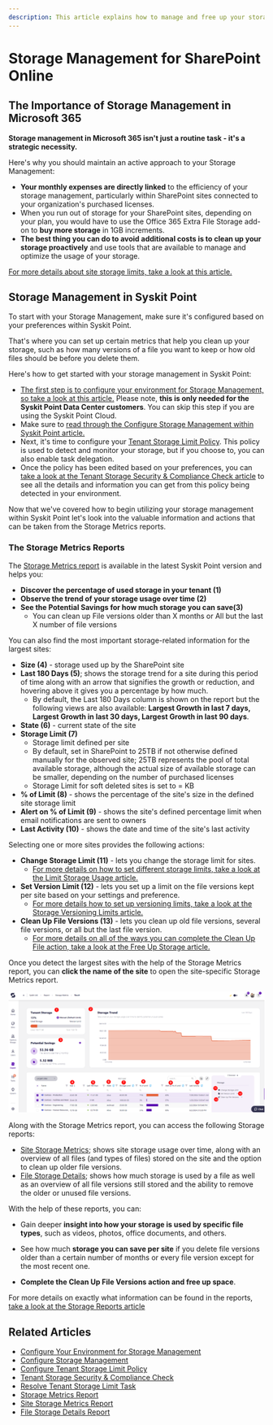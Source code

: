 ```yaml
---
description: This article explains how to manage and free up your storage on SharePoint sites.
---
```


# Storage Management for SharePoint Online 

## The Importance of Storage Management in Microsoft 365

**Storage management in Microsoft 365 isn't just a routine task - it's a strategic necessity.** 

Here's why you should maintain an active approach to your Storage Management:

  * **Your monthly expenses are directly linked** to the efficiency of your storage management, particularly within SharePoint sites connected to your organization's purchased licenses.
  * When you run out of storage for your SharePoint sites, depending on your plan, you would have to use the Office 365 Extra File Storage add-on to **buy more storage** in 1GB increments. 
 * **The best thing you can do to avoid additional costs is to clean up your storage proactively** and use tools that are available to manage and optimize the usage of your storage.

[For more details about site storage limits, take a look at this article.](../faq/site-storage-limits.md)

## Storage Management in Syskit Point

To start with your Storage Management, make sure it's configured based on your preferences within Syskit Point.

That's where you can set up certain metrics that help you clean up your storage, such as how many versions of a file you want to keep or how old files should be before you delete them. 

Here's how to get started with your storage management in Syskit Point: 

  * [The first step is to configure your environment for Storage Management, so take a look at this article.](../configuration/configure-point-for-storage-management.md) Please note, **this is only needed for the Syskit Point Data Center customers**. You can skip this step if you are using the Syskit Point Cloud.
  * Make sure to [read through the Configure Storage Management within Syskit Point article.](../configuration/configure-storage-management.md) 
  * Next, it's time to configure your [Tenant Storage Limit Policy](../governance-and-automation/automated-workflows/tenant-storage-admin.md). This policy is used to detect and monitor your storage, but if you choose to, you can also enable task delegation.  
 * Once the policy has been edited based on your preferences, you can [take a look at the Tenant Storage Security & Compliance Check article](../governance-and-automation/security-compliance-checks/tenant-storage.md) to see all the details and information you can get from this policy being detected in your environment.

Now that we've covered how to begin utilizing your storage management within Syskit Point let's look into the valuable information and actions that can be taken from the Storage Metrics reports.

### The Storage Metrics Reports

The [Storage Metrics report](../storage-management/storage-reports.md#storage-metrics) is available in the latest Syskit Point version and helps you:
* **Discover the percentage of used storage in your tenant (1)**
* **Observe the trend of your storage usage over time (2)**
* **See the Potential Savings for how much storage you can save(3)**
  * You can clean up File versions older than X months or All but the last X number of file versions 

You can also find the most important storage-related information for the largest sites:
* **Size (4)** - storage used up by the SharePoint site
* **Last 180 Days (5)**; shows the storage trend for a site during this period of time along with an arrow that signifies the growth or reduction, and hovering above it gives you a percentage by how much.
   * By default, the Last 180 Days column is shown on the report but the following views are also available: **Largest Growth in last 7 days, Largest Growth in last 30 days, Largest Growth in last 90 days**.
* **State (6)** - current state of the site 
* **Storage Limit (7)**
    * Storage limit defined per site
    * By default, set in SharePoint to 25TB if not otherwise defined manually for the observed site; 25TB represents the pool of total available storage, although the actual size of available storage can be smaller, depending on the number of purchased licenses
    * Storage Limit for soft deleted sites is set to = KB
* **% of Limit (8)** - shows the percentage of the site's size in the defined site storage limit
* **Alert on % of Limit (9)** - shows the site's defined percentage limit when email notifications are sent to owners
* **Last Activity (10)** - shows the date and time of the site's last activity

Selecting one or more sites provides the following actions:
  * **Change Storage Limit (11)** - lets you change the storage limit for sites.
    * [For more details on how to set different storage limits, take a look at the Limit Storage Usage article.](../storage-management/limit-storage-usage.md)
  * **Set Version Limit (12)** - lets you set up a limit on the file versions kept per site based on your settings and preference.
    * [For more details how to set up versioning limits, take a look at the Storage Versioning Limits article.](../storage-management/versioning-limits.md)
  * **Clean Up File Versions (13)** - lets you clean up old file versions, several file versions, or all but the last file version.
    * [For more details on all of the ways you can complete the Clean Up File action, take a look at the Free Up Storage article.](../storage-management/free-up-storage.md)

Once you detect the largest sites with the help of the Storage Metrics report, you can **click the name of the site** to open the site-specific Storage Metrics report.

![Storage Metrics Report in Point](../.gitbook/assets/optimize-storage-storage-metrics-report-point.png)

Along with the Storage Metrics report, you can access the following Storage reports:
* [Site Storage Metrics](../storage-management/storage-reports.md#site-storage-metrics); shows site storage usage over time, along with an overview of all files (and types of files) stored on the site and the option to clean up older file versions.
* [File Storage Details](../storage-management/storage-reports.md#file-storage-details); shows how much storage is used by a file as well as an overview of all file versions still stored and the ability to remove the older or unused file versions.

With the help of these reports, you can:

 * Gain deeper **insight into how your storage is used by specific file types**, such as videos, photos, office documents, and others. 

 * See how much **storage you can save per site** if you delete file versions older than a certain number of months or every file version except for the most recent one. 

 * **Complete the Clean Up File Versions action and free up space**. 

For more details on exactly what information can be found in the reports, [take a look at the Storage Reports article](../storage-management/storage-reports.md)

## Related Articles

* [Configure Your Environment for Storage Management](../configuration/configure-point-for-storage-management.md)
* [Configure Storage Management](../configuration/configure-storage-management.md)
* [Configure Tenant Storage Limit Policy](../governance-and-automation/automated-workflows/tenant-storage-admin.md)
* [Tenant Storage Security & Compliance Check](../governance-and-automation/security-compliance-checks/tenant-storage.md)
* [Resolve Tenant Storage Limit Task](../point-collaborators/resolve-governance-tasks/tenant-storage-limit.md)
* [Storage Metrics Report](../storage-management/storage-reports.md)
* [Site Storage Metrics Report](../storage-management/storage-reports.md#site-storage-metrics)
* [File Storage Details Report](../storage-management/storage-reports.md#file-storage-details)
